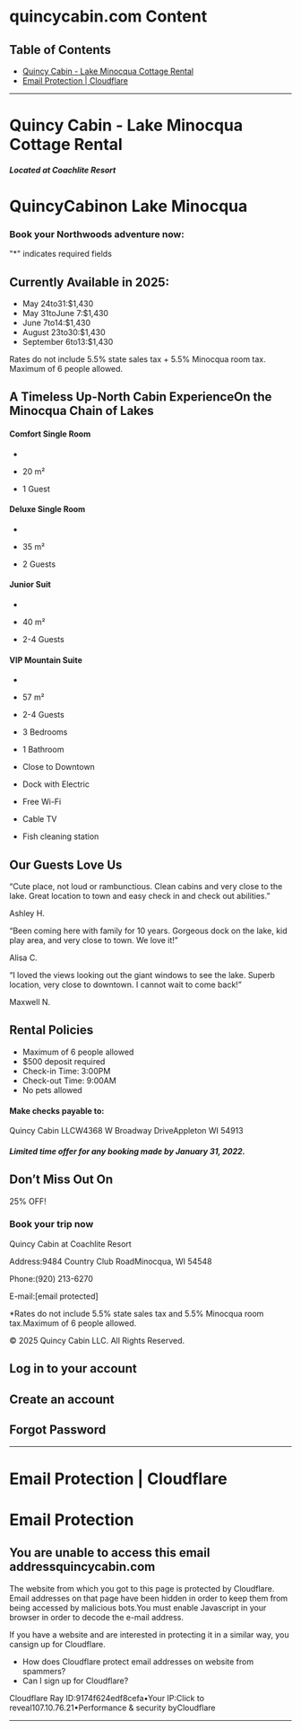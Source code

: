 # quincycabin.com Content

## Table of Contents

- [Quincy Cabin - Lake Minocqua Cottage Rental ](#quincy-cabin---lake-minocqua-cottage-rental-)
- [Email Protection | Cloudflare](#email-protection-|-cloudflare)

---

# Quincy Cabin - Lake Minocqua Cottage Rental 

##### Located at Coachlite Resort

# QuincyCabinon Lake Minocqua

### Book your Northwoods adventure now:

"*" indicates required fields

## Currently Available in 2025:

- May 24to31:$1,430
- May 31toJune 7:$1,430
- June 7to14:$1,430
- August 23to30:$1,430
- September 6to13:$1,430

Rates do not include 5.5% state sales tax + 5.5% Minocqua room tax. Maximum of 6 people allowed.

## A Timeless Up-North Cabin ExperienceOn the Minocqua Chain of Lakes

#### Comfort Single Room

- 

- 20 m²
- 1 Guest

#### Deluxe Single Room

- 

- 35 m²
- 2 Guests

#### Junior Suit

- 

- 40 m²
- 2-4 Guests

#### VIP Mountain Suite

- 

- 57 m²
- 2-4 Guests

- 3 Bedrooms
- 1 Bathroom
- Close to Downtown
- Dock with Electric
- Free Wi-Fi
- Cable TV
- Fish cleaning station

## Our Guests Love Us

“Cute place, not loud or rambunctious. Clean cabins and very close to the lake. Great location to town and easy check in and check out abilities.”

Ashley H.

“Been coming here with family for 10 years. Gorgeous dock on the lake, kid play area, and very close to town. We love it!”

Alisa C.

“I loved the views looking out the giant windows to see the lake. Superb location, very close to downtown. I cannot wait to come back!”

Maxwell N.

## Rental Policies

- Maximum of 6 people allowed
- $500 deposit required
- Check-in Time: 3:00PM
- Check-out Time: 9:00AM
- No pets allowed

#### Make checks payable to:

Quincy Cabin LLCW4368 W Broadway DriveAppleton WI 54913

##### Limited time offer for any booking made by January 31, 2022.

## Don’t Miss Out On
25% OFF!

### Book your trip now

Quincy Cabin at Coachlite Resort

Address:9484 Country Club RoadMinocqua, WI 54548

Phone:(920) 213-6270

E-mail:[email protected]

*Rates do not include 5.5% state sales tax and 5.5% Minocqua room tax.Maximum of 6 people allowed.

© 2025 Quincy Cabin LLC. All Rights Reserved.

## Log in to your account

## Create an account

## Forgot Password

---

# Email Protection | Cloudflare

# Email Protection

## You are unable to access this email addressquincycabin.com

The website from which you got to this page is protected by Cloudflare. Email addresses on that page have been hidden in order to keep them from being accessed by malicious bots.You must enable Javascript in your browser in order to decode the e-mail address.

If you have a website and are interested in protecting it in a similar way, you cansign up for Cloudflare.

- How does Cloudflare protect email addresses on website from spammers?
- Can I sign up for Cloudflare?

Cloudflare Ray ID:9174f624edf8cefa•Your IP:Click to reveal107.10.76.21•Performance & security byCloudflare

---

